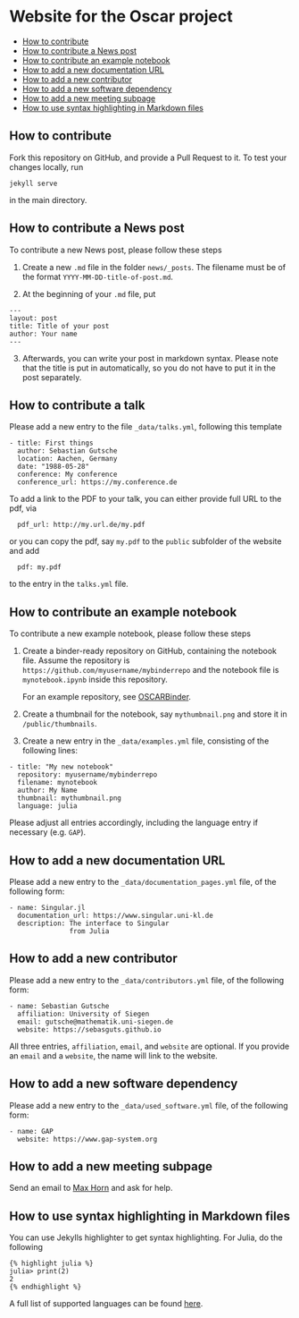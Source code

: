 # Website for the Oscar project

- [How to contribute](#how-to-contribute)
- [How to contribute a News post](#how-to-contribute-a-news-post)
- [How to contribute an example notebook](#how-to-contribute-an-example-notebook)
- [How to add a new documentation URL](#how-to-add-a-new-documentation-url)
- [How to add a new contributor](#how-to-add-a-new-contributor)
- [How to add a new software dependency](#how-to-add-a-new-software-dependency)
- [How to add a new meeting subpage](#how-to-add-a-new-meeting-subpage)
- [How to use syntax highlighting in Markdown files](#how-to-use-syntax-highlighting-in-markdown-files)

## How to contribute

Fork this repository on GitHub, and provide a Pull Request to it.
To test your changes locally, run
```
jekyll serve
```
in the main directory.

## How to contribute a News post

To contribute a new News post, please follow these steps

1. Create a new `.md` file in the folder `news/_posts`. The filename
   must be of the format `YYYY-MM-DD-title-of-post.md`.

2. At the beginning of your `.md` file, put
```
---
layout: post
title: Title of your post
author: Your name
---
```
3. Afterwards, you can write your post in markdown syntax. Please note that the title
   is put in automatically, so you do not have to put it in the post separately.


## How to contribute a talk

Please add a new entry to the file `_data/talks.yml`, following this template
```
- title: First things
  author: Sebastian Gutsche
  location: Aachen, Germany
  date: "1988-05-28"
  conference: My conference
  conference_url: https://my.conference.de
```

To add a link to the PDF to your talk, you can either provide full
URL to the pdf, via
```
  pdf_url: http://my.url.de/my.pdf
```
or you can copy the pdf, say `my.pdf` to the `public` subfolder of the website and add
```
  pdf: my.pdf
```
to the entry in the `talks.yml` file.

## How to contribute an example notebook

To contribute a new example notebook, please follow these steps

1. Create a binder-ready repository on GitHub, containing the notebook file.
   Assume the repository is `https://github.com/myusername/mybinderrepo`
   and the notebook file is `mynotebook.ipynb` inside this repository.

   For an example repository, see [OSCARBinder](https://github.com/oscar-system/OSCARBinder).

2. Create a thumbnail for the notebook, say `mythumbnail.png` and store it in `/public/thumbnails`.

3. Create a new entry in the `_data/examples.yml` file, consisting of the following lines:
```
- title: "My new notebook"
  repository: myusername/mybinderrepo
  filename: mynotebook
  author: My Name
  thumbnail: mythumbnail.png
  language: julia

```
Please adjust all entries accordingly, including the language entry if necessary (e.g. `GAP`).

## How to add a new documentation URL

Please add a new entry to the `_data/documentation_pages.yml` file, of the following form:
```
- name: Singular.jl
  documentation_url: https://www.singular.uni-kl.de
  description: The interface to Singular
               from Julia
```

## How to add a new contributor

Please add a new entry to the `_data/contributors.yml` file, of the following form:
```
- name: Sebastian Gutsche
  affiliation: University of Siegen
  email: gutsche@mathematik.uni-siegen.de
  website: https://sebasguts.github.io
```
All three entries, `affiliation`, `email`, and `website` are optional. If you provide an `email` and a `website`, the name will link to the website.

## How to add a new software dependency

Please add a new entry to the `_data/used_software.yml` file, of the following form:
```
- name: GAP
  website: https://www.gap-system.org
```

## How to add a new meeting subpage

Send an email to [Max Horn](mailto:horn@mathematik.uni-kl.de) and ask for help.

## How to use syntax highlighting in Markdown files

You can use Jekylls highlighter to get syntax highlighting.
For Julia, do the following
```
{% highlight julia %}
julia> print(2)
2
{% endhighlight %}
```
A full list of supported languages can be found [here](https://haisum.github.io/2014/11/07/jekyll-pygments-supported-highlighters/).
